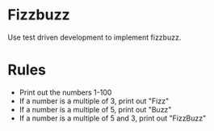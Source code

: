 # Fizzbuzz

Use test driven development to implement fizzbuzz.

# Rules

- Print out the numbers 1-100
- If a number is a multiple of 3, print out "Fizz"
- If a number is a multiple of 5, print out "Buzz"
- If a number is a multiple of 5 and 3, print out "FizzBuzz"